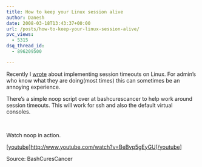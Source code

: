 ```yaml
---
title: How to keep your Linux session alive
author: Danesh
date: 2008-03-18T13:43:37+00:00
url: /posts/how-to-keep-your-linux-session-alive/
pvc_views:
  - 5315
dsq_thread_id:
  - 896209500

---
```

Recently I [wrote][1] about implementing session timeouts on Linux. For admin&#8217;s who know what they are doing(most times) this can sometimes be an annoying experience.

There&#8217;s a simple noop script over at bashcurescancer to help work around session timeouts. This will work for ssh and also the default virtual consoles.

<p class="wlWriterSmartContent" id="scid:5737277B-5D6D-4f48-ABFC-DD9C333F4C5D:0ba832af-c835-4175-8b30-5bd3b3aa1720" style="margin: 0px; padding: 0px; display: inline">
  &nbsp;
</p>

<p id="793a4f7c-763b-465a-8159-0eb83f8cfd6f" style="margin: 0px; padding: 0px; display: inline">
  &nbsp;
</p>

Watch noop in action.  
<a href="http://www.youtube.com/watch?v=BeBvp5gEyGU" target="_new"></a>

<a href="http://www.youtube.com/watch?v=BeBvp5gEyGU" target="_new">[youtube]http://www.youtube.com/watch?v=BeBvp5gEyGU[/youtube]<br /> </a>

Source: BashCuresCancer

 [1]: /posts/how-to-set-default-session-timeout-in-linux/
